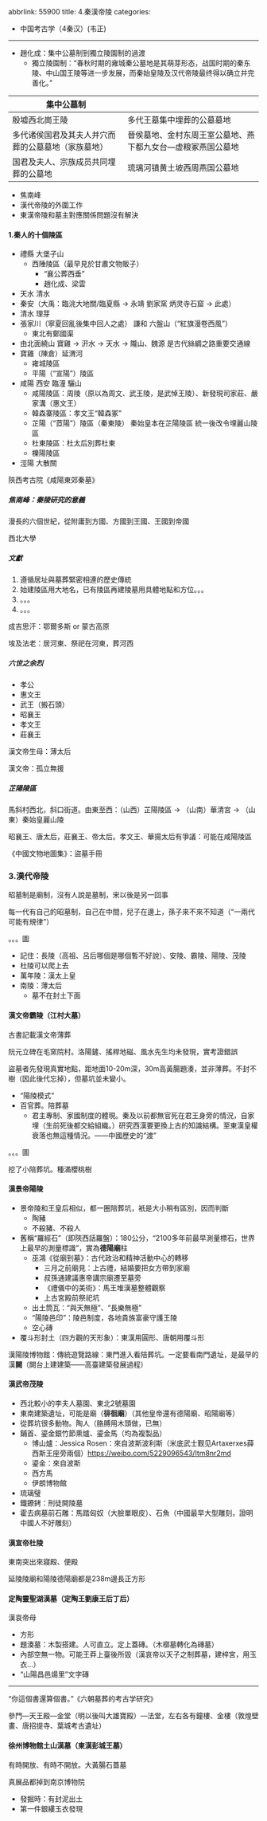 abbrlink: 55900
title: 4.秦漢帝陵
categories:
  - 中国考古学（4秦汉）(韦正)
---
- 趙化成：集中公墓制到獨立陵園制的過渡
	- 獨立陵園制：“春秋时期的雍城秦公墓地是其萌芽形态，战国时期的秦东陵、中山国王陵等进一步发展，而秦始皇陵及汉代帝陵最终得以确立并完善化。”

|集中公墓制||
|-|-|
|殷墟西北崗王陵|多代王墓集中埋葬的公墓墓地|
|多代诸侯国君及其夫人并穴而葬的公墓墓地（家族墓地）|晉侯墓地、金村东周王室公墓地、燕下都九女台—虚粮冢燕国公墓地|
|国君及夫人、宗族成员共同埋葬的公墓地|琉璃河镇黄土坡西周燕国公墓地|

- 焦南峰
- 漢代帝陵的外圍工作
- 東漢帝陵和墓主對應關係問題沒有解決

#### 1.秦人的十個陵區

- 禮縣 大堡子山
	- 西陲陵區（最早見於甘肅文物販子）
		- “襄公葬西垂”
		- 趙化成、梁雲
- 天水 清水
- 秦安（大禹：臨洮大地關/臨夏縣 → 永靖 劉家窯 炳灵寺石窟 → 此處）
- 清水 理芽
- 張家川（寧夏回亂後集中回人之處） 謙和 六盤山（“紅旗漫卷西風”）
	- 東北有鄭國渠
- 由北面繞山 寶雞 → 汧水 → 天水 → 隴山、魏源 是古代絲綢之路重要交通線
- 寶雞（陳倉）延渭河
	- 雍城陵區
	- 平陽（“宣陽”）陵區
- 咸陽 西安 臨潼 驪山
	- 咸陽陵區：周陵（原以為周文、武王陵，是武悼王陵）、新發現司家莊、嚴家溝（惠文王）
	- 韓森寨陵區：孝文王“韓森冢”
	- 芷陽（“茝陽”）陵區（秦東陵） 秦始皇本在芷陽陵區 統一後改令埋麗山陵區
	- 杜東陵區：杜太后別葬杜東
	- 櫟陽陵區
- 涇陽 大散關

陝西考古院《咸陽東郊秦墓》

##### 焦南峰：秦陵研究的意義

漫長的六個世紀，從附庸到方國、方國到王國、王國到帝國

西北大學

##### 文獻

1. 遵循居址與墓葬緊密相連的歷史傳統
2. 始建陵區用大地名，已有陵區再建陵墓用具體地點和方位。。。
3. 。。。
4. 。。。

成吉思汗：鄂爾多斯 or 蒙古高原

埃及法老：居河東、祭祀在河東，葬河西

##### 六世之余烈

- 孝公
- 惠文王
- 武王（搬石頭）
- 昭襄王
- 孝文王
- 莊襄王

漢文帝生母：薄太后

漢文帝：孤立無援

##### 芷陽陵區

馬斜村西北，斜口街道。由東至西：（山西）芷陽陵區 -> （山南）華清宮 -> （山東）秦始皇麗山陵

昭襄王、唐太后，莊襄王、帝太后。孝文王、華揚太后有爭議：可能在咸陽陵區

《中國文物地圖集》：盜墓手冊

### 3.漢代帝陵

昭墓制是廟制，沒有人說是墓制，宋以後是另一回事

每一代有自己的昭墓制，自己在中間，兒子在邊上，孫子來不來不知道（“一兩代可能有規律”）

。。。圖

- 記住：長陵（高祖、呂后哪個是哪個暫不好說）、安陵、霸陵、陽陵、茂陵
- 杜陵可以爬上去
- 萬年陵：漢太上皇
- 南陵：薄太后
	- 墓不在封土下面

#### 漢文帝霸陵（江村大墓）

古書記載漢文帝薄葬

阮元立碑在毛窯院村。洛陽鏟、搖桿地磁、風水先生均未發現，實考證錯誤

盜墓者先發現真實地點，距地面10-20m深，30m高黃腸題湊，並非薄葬。不封不樹（因此後代忘掉），但墓坑並未變小。

- “陽陵模式”
- 百官葬。陪葬墓
	- 君主專制、家國制度的體現。秦及以前都無官死在君王身旁的情況，自家埋（生前死後都交給組織。）研究西漢要更換上古的知識結構。至東漢皇權衰落也無這種情況。——中國歷史的“渡”

。。。圖

挖了小陪葬坑。種滿櫻桃樹

#### 漢景帝陽陵

- 景帝陵和王皇后相似，都一圈陪葬坑，衹是大小稍有區別，因而判斷
	- 陶豬
	- 不殺豬、不殺人
- 舊稱“羅經石”（即陝西話羅盤）：180公分，“2100多年前最早測量標石，世界上最早的測量標識”，實為**德陽廟**柱
	- 巫鴻《從廟到墓》：古代政治和精神活動中心的轉移
		- 三月之前廟見：上古禮，結婚要把女方帶到家廟
		- 叔孫通建議惠帝講宗廟遷至墓旁
		- 《禮儀中的美術》：馬王堆漢墓整體觀察
		- 上古宮殿前祭祀坑
	- 出土筒瓦：“與天無極”、“長樂無極”
	- “陽陵邑印”：陵邑制度，各地貴族富豪守護王陵
	- 空心磚
- 覆斗形封土（四方觀的天形象）：東漢用圓形、唐朝用覆斗形

漢陽陵博物館：傳統遊覽路線：東門進入看陪葬坑。一定要看南門遺址，是最早的漢**闕**（闕台上建建築——高臺建築發展過程）

#### 漢武帝茂陵

- 西北較小的李夫人墓園、東北2號墓園
- 東南建築遺址，可能是廟（**徘徊廟**）（其他皇帝還有德陽廟、昭陽廟等）
- 從葬坑很多動物。陶人（胳膊用木頭做，已無）
- 鋪首、鎏金銀竹節熏爐、鎏金馬（均為複製品）
	- 博山爐：Jessica Rosen：來自波斯波利斯（米底武士觐见Artaxerxes薛西斯王座旁兩個）https://weibo.com/5229096543/Itm8nr2md
	- 鎏金：來自波斯
	- 西方馬
	- 伊朗博物館
- 琉璃璧
- 鐵鐐銬：刑徒開陵墓
- 霍去病墓前石雕：馬踏匈奴（大臉單眼皮）、石魚（中國最早大型雕刻，證明中國人不好雕刻）

#### 漢宣帝杜陵

東南突出來寢殿、便殿

延陵陵廟和陽陵德陽廟都是238m邊長正方形

#### 定陶靈聖湖漢墓（定陶王劉康王后丁后）

漢哀帝母

- 方形
- 題湊墓：木製搭建。人可直立。定上蓋磚。（木槨墓轉化為磚墓）
- 內部空無一物。可能王莽上臺後所毀（漢哀帝以天子之制葬墓，建梓宮，用玉衣…）
- “山陽昌邑煬里”文字磚

***

“你這個書還算個書。”《六朝墓葬的考古学研究》

參門—天王殿—金堂（明以後叫大雄寶殿）—法堂，左右各有鐘樓、金樓（敦煌壁畫、唐招提寺、葉城考古遺址）

#### 徐州博物館土山漢墓（東漢彭城王墓）

有時開放、有時不開放。大黃腸石蓋墓

真展品都掉到南京博物院

- 發掘時：有封泥出土
- 第一件銀縷玉衣發現